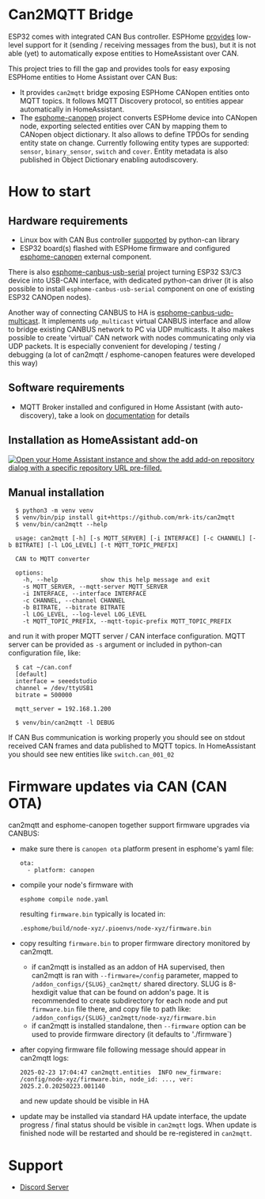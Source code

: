 # Can2MQTT Bridge

ESP32 comes with integrated CAN Bus controller. ESPHome [provides](https://esphome.io/components/canbus.html) low-level support for it (sending / receiving messages from the bus), but it is not able (yet) to automatically expose entities to HomeAssistant over CAN.

This project tries to fill the gap and provides tools for easy exposing ESPHome entities to Home Assistant over CAN Bus:

* It provides `can2mqtt` bridge exposing ESPHome CANopen entities onto MQTT topics. It follows MQTT Discovery protocol, so entities appear automatically in HomeAssistant.
* The [esphome-canopen](https://github.com/mrk-its/esphome-canopen) project converts ESPHome device into CANopen node, exporting selected entities over CAN by mapping them to CANopen object dictionary. It also allows to define TPDOs for sending entity state on change. Currently following entity types are supported: `sensor`, `binary_sensor`, `switch` and `cover`. Entity metadata is also published in Object Dictionary enabling autodiscovery.

# How to start
## Hardware requirements
 * Linux box with CAN Bus controller [supported](https://python-can.readthedocs.io/en/stable/interfaces.html) by python-can library
 * ESP32 board(s) flashed with ESPHome firmware and configured [esphome-canopen](https://github.com/mrk-its/esphome-canopen) external component.

 There is also [esphome-canbus-usb-serial](https://github.com/mrk-its/esphome-canbus-usb-serial) project turning ESP32 S3/C3 device into USB-CAN interface, with dedicated python-can driver (it is also possible to install `esphome-canbus-usb-serial` component on one of existing ESP32 CANOpen nodes).

 Another way of connecting CANBUS to HA is [esphome-canbus-udp-multicast](https://github.com/mrk-its/esphome-canbus-udp-multicast). It implements `udp_multicast` virtual CANBUS interface and allow to bridge existing CANBUS network to PC via UDP multicasts. It also makes possible to create 'virtual' CAN network with nodes communicating only via UDP packets. It is especially convenient for developing / testing / debugging (a lot of can2mqtt / esphome-canopen features were developed this way)

## Software requirements
 * MQTT Broker installed and configured in Home Assistant (with auto-discovery), take a look on [documentation](https://www.home-assistant.io/integrations/mqtt/) for details

## Installation as HomeAssistant add-on

[![Open your Home Assistant instance and show the add add-on repository dialog with a specific repository URL pre-filled.](https://my.home-assistant.io/badges/supervisor_add_addon_repository.svg)](https://my.home-assistant.io/redirect/supervisor_add_addon_repository/?repository_url=https%3A%2F%2Fgithub.com%2Fmrk-its%2Fcan2mqtt)

## Manual installation

```
  $ python3 -m venv venv
  $ venv/bin/pip install git+https://github.com/mrk-its/can2mqtt
  $ venv/bin/can2mqtt --help

  usage: can2mqtt [-h] [-s MQTT_SERVER] [-i INTERFACE] [-c CHANNEL] [-b BITRATE] [-l LOG_LEVEL] [-t MQTT_TOPIC_PREFIX]

  CAN to MQTT converter

  options:
    -h, --help            show this help message and exit
    -s MQTT_SERVER, --mqtt-server MQTT_SERVER
    -i INTERFACE, --interface INTERFACE
    -c CHANNEL, --channel CHANNEL
    -b BITRATE, --bitrate BITRATE
    -l LOG_LEVEL, --log-level LOG_LEVEL
    -t MQTT_TOPIC_PREFIX, --mqtt-topic-prefix MQTT_TOPIC_PREFIX
```
and run it with proper MQTT server / CAN interface configuration. MQTT server can be provided as `-s` argument or
included in python-can configuration file, like:
```
  $ cat ~/can.conf
  [default]
  interface = seeedstudio
  channel = /dev/ttyUSB1
  bitrate = 500000

  mqtt_server = 192.168.1.200

  $ venv/bin/can2mqtt -l DEBUG

```

If CAN Bus communication is working properly you should see on stdout received CAN frames and data published to MQTT topics.
In HomeAssistant you should see new entities like `switch.can_001_02`

# Firmware updates via CAN (CAN OTA)

can2mqtt and esphome-canopen together support firmware upgrades via CANBUS:

* make sure there is `canopen ota` platform present in esphome's yaml file:
  ```
  ota:
    - platform: canopen
  ```
* compile your node's firmware with
  ```
  esphome compile node.yaml
  ```
  resulting `firmware.bin` typically is located in:
  ```
  .esphome/build/node-xyz/.pioenvs/node-xyz/firmware.bin
  ```

* copy resulting `firmware.bin` to proper firmware directory monitored by can2mqtt.
  - if can2mqtt is installed as an addon of HA supervised, then can2mqtt is ran with `--firmware=/config` parameter, mapped to `/addon_configs/{SLUG}_can2mqtt/` shared directory. SLUG is 8-hexdigit value that can be found on addon's page. It is recommended to create subdirectory for each node and put `firmware.bin` file there, and copy file to path like: `/addon_configs/{SLUG}_can2mqtt/node-xyz/firmware.bin`
  - if can2mqtt is installed standalone, then `--firmware` option can be used to provide firmware directory (it defaults to './firmware`)
* after copying firmware file following message should appear in can2mqtt logs:
  ```
  2025-02-23 17:04:47 can2mqtt.entities  INFO new_firmware: /config/node-xyz/firmware.bin, node_id: ..., ver: 2025.2.0.20250223.001140
  ```
  and new update should be visible in HA
* update may be installed via standard HA update interface, the update progress / final status should be visible in `can2mqtt` logs. When update is finished node will be restarted and should be re-registered in `can2mqtt`.

# Support

* [Discord Server](https://discord.gg/VXjUSnUWsd)

